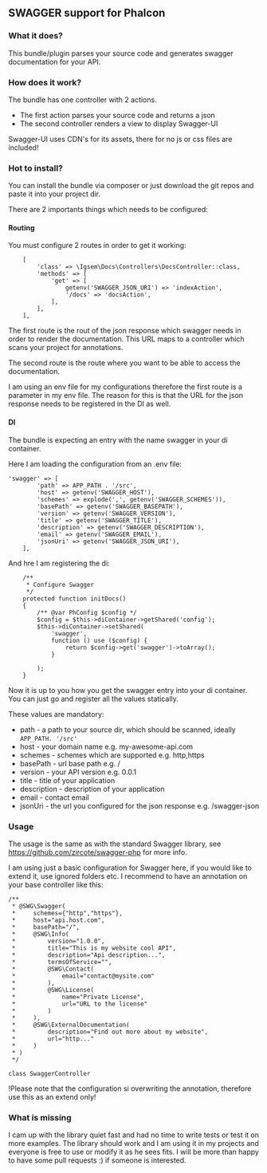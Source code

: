 ## SWAGGER support for Phalcon

### What it does?

This bundle/plugin parses your source code and generates swagger documentation for your API.

### How does it work?
The bundle has one controller with 2 actions. 

- The first action parses your source code and returns a json
- The second controller renders a view to display Swagger-UI

Swagger-UI uses CDN's for its assets, there for no js or css files are included!

### Hot to install?

You can install the bundle via composer or just download the git repos and paste it into your project dir.

There are 2 importants things which needs to be configured:
#### Routing
You must configure 2 routes in order to get it working:

```
    [
        'class' => \Igsem\Docs\Controllers\DocsController::class,
        'methods' => [
            'get' => [
                getenv('SWAGGER_JSON_URI') => 'indexAction',
                '/docs' => 'docsAction',
            ],
        ],
    ],
```
The first route is the rout of the json response which swagger needs in order to render the documentation. 
This URL maps to a controller which scans your project for annotations.

The second route is the route where you want to be able to access the documentation.

I am using an env file for my configurations therefore the first route is a parameter in my env file. 
The reason for this is that the URL for the json response needs to be registered in the DI as well.
#### DI
The bundle is expecting an entry with the name swagger in your di container.

Here I am loading the configuration from an .env file:

```
'swagger' => [
        'path' => APP_PATH . '/src',
        'host' => getenv('SWAGGER_HOST'),
        'schemes' => explode(',', getenv('SWAGGER_SCHEMES')),
        'basePath' => getenv('SWAGGER_BASEPATH'),
        'version' => getenv('SWAGGER_VERSION'),
        'title' => getenv('SWAGGER_TITLE'),
        'description' => getenv('SWAGGER_DESCRIPTION'),
        'email' => getenv('SWAGGER_EMAIL'),
        'jsonUri' => getenv('SWAGGER_JSON_URI'),
    ],
```

And hre I am registering the di:

```
    /**
     * Configure Swagger
     */
    protected function initDocs()
    {
        /** @var PhConfig $config */
        $config = $this->diContainer->getShared('config');
        $this->diContainer->setShared(
            'swagger',
            function () use ($config) {
                return $config->get('swagger')->toArray();
            }

        );
    }
```

Now it is up to you how you get the swagger entry into your di container. 
You can just go and register all the values statically.

These values are mandatory:
- path - a path to your source dir, which should be scanned, ideally ```APP_PATH. '/src'```
- host - your domain name e.g. my-awesome-api.com
- schemes <array> - schemes which are supported e.g. http,https
- basePath - url base  path e.g. /
- version - your API version e.g. 0.0.1
- title - title of your application
- description  - description of your application
- email - contact email
- jsonUri - the url you configured for the json response e.g. /swagger-json


### Usage 

The usage is the same as with the standard Swagger library, see https://github.com/zircote/swagger-php for more info.

I am using just a basic configuration for Swagger here, if you would like to extend it, use ignored folders etc. 
I recommend to have an annotation on your base controller like this:

```
/**
 * @SWG\Swagger(
 *     schemes={"http","https"},
 *     host="api.host.com",
 *     basePath="/",
 *     @SWG\Info(
 *         version="1.0.0",
 *         title="This is my website cool API",
 *         description="Api description...",
 *         termsOfService="",
 *         @SWG\Contact(
 *             email="contact@mysite.com"
 *         ),
 *         @SWG\License(
 *             name="Private License",
 *             url="URL to the license"
 *         )
 *     ),
 *     @SWG\ExternalDocumentation(
 *         description="Find out more about my website",
 *         url="http..."
 *     )
 * )
 */

class SwaggerController
```

!Please note that the configuration si overwriting the annotation, therefore use this as an extend only!


### What is missing

I cam up with the library quiet fast and had no time to write tests or test it on more examples. 
The library should work and I am using it in my projects and everyone is free to use or modify it as he sees fits. 
I will be more than happy to have some pull requests :) if someone is interested.

